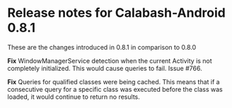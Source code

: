 # Release notes for Calabash-Android 0.8.1

These are the changes introduced in 0.8.1 in comparison to 0.8.0

**Fix** WindowManagerService detection when the current Activity is not completely initialized. This would cause queries to fail. Issue #766.

**Fix** Queries for qualified classes were being cached. This means that if a consecutive query for a specific class was executed before the class was loaded, it would continue to return no results.